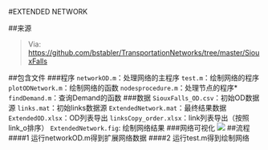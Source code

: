 #EXTENDED NETWORK 

##来源

>Via: https://github.com/bstabler/TransportationNetworks/tree/master/SiouxFalls

##包含文件
###程序
`networkOD.m`：处理网络的主程序
`test.m`：绘制网络的程序
`plotODNetwork.m`：绘制网络的函数
`nodesprocedure.m`：处理节点的程序*
`findDemand.m`：查询Demand的函数
###数据
`SiouxFalls_OD.csv`：初始OD数据源
`links.mat`：初始links数据源
`ExtendedNetwork.mat`：最终结果数据
`ExtendedOD.xlsx`：OD列表导出
`linksCopy_order.xlsx`：link列表导出（按照link_o排序）
`ExtendedNetwork.fig`: 绘制网络结果
###网络可视化
![](https://qqadapt.qpic.cn/txdocpic/0/67ebed8b1552686f27f287e41c834357/0)
##流程
####1    运行networkOD.m得到扩展网络数据
####2	运行test.m得到绘制网络





